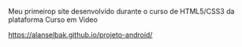 Meu primeirop site desenvolvido durante o curso de HTML5/CSS3 da plataforma Curso em Vídeo 

https://alanselbak.github.io/projeto-android/
